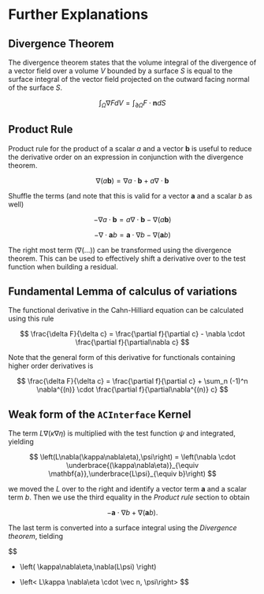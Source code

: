 # Further Explanations

## Divergence Theorem
The divergence theorem states that the volume integral of the divergence of a vector field over a volume $V$ bounded by a surface $S$ is equal to the surface integral of the vector field projected on the outward facing normal of the surface $S$.

$$
\int_\Omega \nabla F dV = \int_{\partial\Omega} F\cdot\mathbf{n}dS
$$

## Product Rule
Product rule for the product of a scalar $a$ and a vector $\mathbf{b}$ is useful to reduce the derivative order on an expression in conjunction with the divergence theorem.

$$
\nabla (a\mathbf{b}) = \nabla a \cdot \mathbf{b} + a \nabla\cdot\mathbf{b}
$$

Shuffle the terms (and note that this is valid for a vector $\mathbf{a}$ and a scalar $b$ as well)

$$
-\nabla a \cdot \mathbf{b}  =  a \nabla\cdot\mathbf{b} - \nabla (a\mathbf{b})
$$

$$
-\nabla \cdot \mathbf{a} b  = \mathbf{a}\cdot \nabla b - \nabla (\mathbf{a}b)
$$

The right most term ($\nabla(\dots)$) can be transformed using the divergence theorem. This can be used to effectively shift a derivative over to the test function when building a residual.

## Fundamental Lemma of calculus of variations
The functional derivative in the Cahn-Hilliard equation can be calculated using this rule

$$
\frac{\delta F}{\delta c} = \frac{\partial f}{\partial c} - \nabla \cdot \frac{\partial f}{\partial\nabla c}
$$

Note that the general form of this derivative for functionals containing higher order derivatives is

$$
\frac{\delta F}{\delta c} = \frac{\partial f}{\partial c} + \sum_n (-1)^n \nabla^{(n)} \cdot \frac{\partial f}{\partial\nabla^{(n)} c}
$$

## Weak form of the `ACInterface` Kernel

The term $L\nabla(\kappa\nabla\eta)$ is multiplied with the test function $\psi$ and integrated, yielding

$$
\left(L\nabla(\kappa\nabla\eta),\psi\right) = \left(\nabla \cdot \underbrace{(\kappa\nabla\eta)}_{\equiv \mathbf{a}},\underbrace{L\psi}_{\equiv b}\right)
$$

we moved the $L$ over to the right and identify a vector term $\mathbf{a}$ and a scalar term $b$. Then we use the third equality in the _Product rule_ section to obtain

$$
-\mathbf{a}\cdot \nabla b + \nabla (\mathbf{a}b).
$$

The last term is converted into a surface integral using the _Divergence theorem_, tielding

$$
- \left( \kappa\nabla\eta,\nabla(L\psi) \right)
+ \left< L\kappa \nabla\eta \cdot \vec n, \psi\right>
$$
